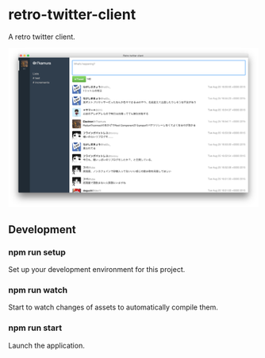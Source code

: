 # retro-twitter-client
A retro twitter client.

![](/screenshots/preview8.png)

## Development
### npm run setup
Set up your development environment for this project.

### npm run watch
Start to watch changes of assets to automatically compile them.

### npm run start
Launch the application.
